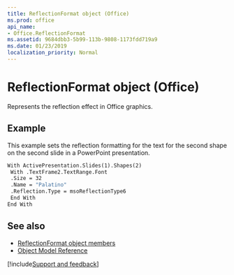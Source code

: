 ```yaml
---
title: ReflectionFormat object (Office)
ms.prod: office
api_name:
- Office.ReflectionFormat
ms.assetid: 9684dbb3-5b99-113b-9808-1173fdd719a9
ms.date: 01/23/2019
localization_priority: Normal
---
```



# ReflectionFormat object (Office)

Represents the reflection effect in Office graphics.


## Example

This example sets the reflection formatting for the text for the second shape on the second slide in a PowerPoint presentation.


```vb
With ActivePresentation.Slides(1).Shapes(2) 
 With .TextFrame2.TextRange.Font 
 .Size = 32 
 .Name = "Palatino" 
 .Reflection.Type = msoReflectionType6 
 End With 
End With 

```


## See also

- [ReflectionFormat object members](overview/Library-Reference/reflectionformat-members-office.md)
- [Object Model Reference](overview/Library-Reference/reference-object-library-reference-for-office.md)



[!include[Support and feedback](~/includes/feedback-boilerplate.md)]